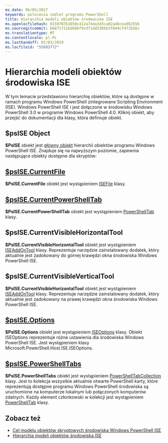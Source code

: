 ```yaml
---
ms.date: 06/05/2017
keywords: polecenia cmdlet programu PowerShell
title: Hierarchia modeli obiektów środowiska ISE
ms.openlocfilehash: 0159707b1050c412a74da3d3ca02a46cea982556
ms.sourcegitcommit: b6871f21bd666f9cd71dd336bb3f844cf472b56c
ms.translationtype: MT
ms.contentlocale: pl-PL
ms.lasthandoff: 02/03/2019
ms.locfileid: "55683772"
---
```

# <a name="the-ise-object-model-hierarchy"></a>Hierarchia modeli obiektów środowiska ISE

W tym temacie przedstawiono hierarchię obiektów, które są dostępne w ramach programu Windows PowerShell zintegrowane Scripting Environment (ISE).
Windows PowerShell ISE i jest dołączone w środowisku Windows PowerShell 3.0 w programie Windows PowerShell 4.0.
Kliknij obiekt, aby przejść do dokumentacji dla klasy, która definiuje obiekt.

## <a name="psise-object"></a>$psISE Object

**$PsISE** obiekt jest [główny obiekt](The-ObjectModelRoot-Object.md) hierarchii obiektów programu Windows PowerShell ISE.
Znajduje się na najwyższym poziomie, zapewnia następujące obiekty dostępne dla skryptów:

## <a name="psisecurrentfilethe-isefile-objectmd"></a>[$psISE.CurrentFile](The-ISEFile-Object.md)

**$PsISE.CurrentFile** obiekt jest wystąpieniem [ISEFile](The-ISEFile-Object.md) klasy.

## <a name="psisecurrentpowershelltabthe-powershelltab-objectmd"></a>[$psISE.CurrentPowerShellTab](The-PowerShellTab-Object.md)

**$PsISE.CurrentPowerShellTab** obiekt jest wystąpieniem [PowerShellTab](The-PowerShellTab-Object.md) klasy.

## <a name="psisecurrentvisiblehorizontaltool"></a>$psISE.CurrentVisibleHorizontalTool

**$PsISE.CurrentVisibleHorizontalTool** obiekt jest wystąpieniem [ISEAddOnTool](The-ISEAddOnTool-Object.md) klasy.
Reprezentuje narzędzie zainstalowany dodatek, który aktualnie jest zadokowany do górnej krawędzi okna środowiska Windows PowerShell ISE.

## <a name="psisecurrentvisibleverticaltool"></a>$psISE.CurrentVisibleVerticalTool

**$PsISE.CurrentVisibleHorizontalTool** obiekt jest wystąpieniem [ISEAddOnTool](The-ISEAddOnTool-Object.md) klasy.
Reprezentuje narzędzie zainstalowany dodatek, który aktualnie jest zadokowany na prawej krawędzi okna środowiska Windows PowerShell ISE.

## <a name="psiseoptionsthe-iseoptions-objectmd"></a>[$psISE.Options](The-ISEOptions-Object.md)

**$PsISE.Options** obiekt jest wystąpieniem [ISEOptions](The-ISEOptions-Object.md) klasy.
Obiekt ISEOptions reprezentuje różne ustawienia dla środowiska Windows PowerShell ISE.
Jest wystąpieniem klasy Microsoft.PowerShell.Host.ISE.ISEOptions.

## <a name="psisepowershelltabsthe-powershelltabcollection-objectmd"></a>[$psISE.PowerShellTabs](The-PowerShellTabCollection-Object.md)

**$PsISE.PowerShellTabs** obiekt jest wystąpieniem [PowerShellTabCollection](The-PowerShellTabCollection-Object.md) klasy.
Jest to kolekcja wszystkie aktualnie otwarte PowerShell karty, które reprezentują dostępne programu Windows PowerShell środowiska są uruchomione na komputerze lokalnym lub połączonych komputerów zdalnych.
Każdy element członkowski w kolekcji jest wystąpieniem [PowerShellTab](The-PowerShellTab-Object.md) klasy.

## <a name="see-also"></a>Zobacz też

- [Cel modelu obiektów skryptowych środowiska Windows PowerShell ISE](Purpose-of-the-Windows-PowerShell-ISE-Scripting-Object-Model.md)
- [Hierarchia modeli obiektów środowiska ISE](The-ISE-Object-Model-Hierarchy.md)